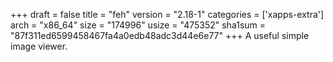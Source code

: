 +++
draft = false
title = "feh"
version = "2.18-1"
categories = ['xapps-extra']
arch = "x86_64"
size = "174996"
usize = "475352"
sha1sum = "87f311ed6599458467fa4a0edb48adc3d44e6e77"
+++
A useful simple image viewer.